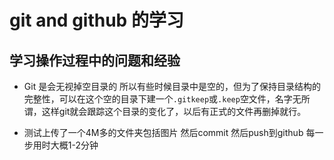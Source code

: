 # git and github 的学习


## 学习操作过程中的问题和经验

* Git 是会无视掉空目录的 所以有些时候目录中是空的，但为了保持目录结构的完整性，可以在这个空的目录下建一个`.gitkeep`或`.keep`空文件，名字无所谓，这样git就会跟踪这个目录的变化了，以后有正式的文件再删掉就行。

+ 测试上传了一个4M多的文件夹包括图片 然后commit 然后push到github 每一步用时大概1-2分钟 